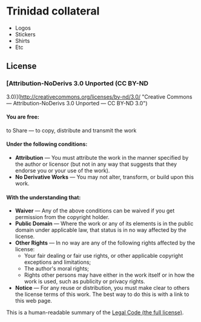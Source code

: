 # Trinidad collateral

- Logos
- Stickers
- Shirts
- Etc

## License

### [Attribution-NoDerivs 3.0 Unported (CC BY-ND
3.0)](http://creativecommons.org/licenses/by-nd/3.0/ "Creative Commons
&mdash; Attribution-NoDerivs 3.0 Unported &mdash; CC BY-ND 3.0")

#### You are free:

to Share — to copy, distribute and transmit the work

#### Under the following conditions:

- **Attribution** — You must attribute the work in the manner specified
  by the author or licensor (but not in any way that suggests that they
endorse you or your use of the work).
- **No Derivative Works** — You may not alter, transform, or build upon
  this work.

#### With the understanding that:

- **Waiver** — Any of the above conditions can be waived if you get
  permission from the copyright holder.
- **Public Domain** — Where the work or any of its elements is in the
  public domain under applicable law, that status is in no way affected
by the license.
- **Other Rights** — In no way are any of the following rights affected
  by the license:
  - Your fair dealing or fair use rights, or other applicable copyright
    exceptions and limitations;
  - The author's moral rights;
  - Rights other persons may have either in the work itself or in how
    the work is used, such as publicity or privacy rights.
- **Notice** — For any reuse or distribution, you must make clear to
  others the license terms of this work. The best way to do this is with
a link to this web page.

This is a human-readable summary of the [Legal Code (the full
license)](http://creativecommons.org/licenses/by-nd/3.0/legalcode
"Creative Commons Legal Code").
